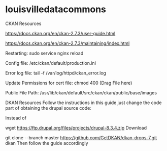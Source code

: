 # louisvilledatacommons

CKAN Resources

https://docs.ckan.org/en/ckan-2.7.3/user-guide.html

https://docs.ckan.org/en/ckan-2.7.3/maintaining/index.html

Restarting: sudo service nginx reload

Config file: /etc/ckan/default/production.ini

Error log file: tail -f  /var/log/httpd/ckan_error.log

Update Permissions for cert file: chmod 400 (Drag File  here)

Public File Path:  /usr/lib/ckan/default/src/ckan/ckan/public/base/images

DKAN Resources
Follow the instructions in this guide just change the code part of obtaining the drupal source code:

Instead of

wget https://ftp.drupal.org/files/projects/drupal-8.3.4.zip
Download

git clone --branch master https://github.com/GetDKAN/dkan-drops-7.git dkan
Then follow the guide accordingly

